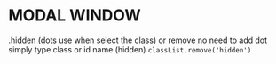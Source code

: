 # MODAL WINDOW

.hidden (dots use when select the class) or remove no need to add dot simply type class or id name.(hidden) `classList.remove('hidden')`

